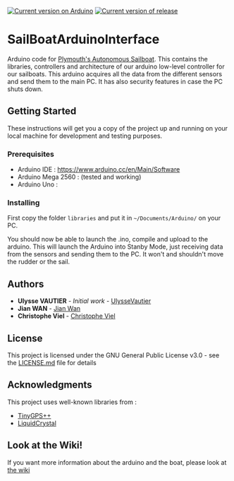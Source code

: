 [![Current version on Arduino](https://img.shields.io/badge/Arduino-v1.8.5-blue.svg)](https://www.arduino.cc/en/Main/Software)
[![Current version of release](https://img.shields.io/badge/Release-v0.9-green.svg)](https://github.com/Plymouth-Sailboat/SailBoatArduinoInterface/tree/release/AutonomousSailboat/binaries)

# SailBoatArduinoInterface
Arduino code for [Plymouth's Autonomous Sailboat](http://165.227.238.42/). This contains the libraries, controllers and architecture of our arduino low-level controller for our sailboats. This arduino acquires all the data from the different sensors and send them to the main PC. It has also security features in case the PC shuts down.

## Getting Started

These instructions will get you a copy of the project up and running on your local machine for development and testing purposes.

### Prerequisites

- Arduino IDE : https://www.arduino.cc/en/Main/Software
- Arduino Mega 2560 : (tested and working)
- Arduino Uno : 

### Installing

First copy the folder `libraries` and put it in `~/Documents/Arduino/` on your PC.

You should now be able to launch the .ino, compile and upload to the arduino.
This will launch the Arduino into Stanby Mode, just receiving data from the sensors and sending them to the PC. It won't and shouldn't move the rudder or the sail.

## Authors

* **Ulysse VAUTIER** - *Initial work* - [UlysseVautier](https://github.com/UlysseVautier)
* **Jian WAN** - [Jian Wan](https://www.plymouth.ac.uk/staff/jian-wan)
* **Christophe Viel** - [Christophe Viel](https://www.researchgate.net/profile/Christophe_Viel)

## License

This project is licensed under the GNU General Public License v3.0 - see the [LICENSE.md](LICENSE.md) file for details

## Acknowledgments
This project uses well-known libraries from :
* [TinyGPS++](http://arduiniana.org/libraries/tinygpsplus/)
* [LiquidCrystal](https://bitbucket.org/fmalpartida/new-liquidcrystal/wiki/Home)

## Look at the Wiki!
If you want more information about the arduino and the boat, please look at [the wiki](https://github.com/Plymouth-Sailboat/SailBoatArduinoInterface/wiki)
